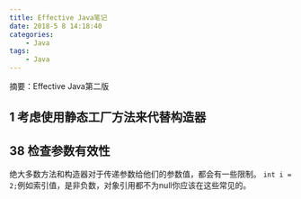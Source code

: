 ```yaml
---
title: Effective Java笔记
date: 2018-5 8 14:18:40
categories:
	- Java
tags:
	- Java
---
```

摘要：Effective Java第二版
<!-- more -->

## 1 考虑使用静态工厂方法来代替构造器


## 38 检查参数有效性
绝大多数方法和构造器对于传递参数给他们的参数值，都会有一些限制。 
`int i = 2;`例如索引值，是非负数，对象引用都不为null你应该在这些常见的。

